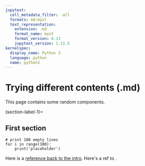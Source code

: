```yaml
---
jupytext:
  cell_metadata_filter: -all
  formats: md:myst
  text_representation:
    extension: .md
    format_name: myst
    format_version: 0.13
    jupytext_version: 1.11.5
kernelspec:
  display_name: Python 3
  language: python
  name: python3
---
```


# Trying different contents (.md)

This page contains some random components.

(section-label-1)=
## First section

```{code-cell}
# print 100 empty lines
for i in range(100):
    print('placeholder')
```

Here is a [reference back to the intro](intro.md). Here's a ref to [](section-label-1).
